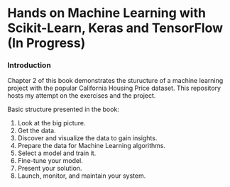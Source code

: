 # Hands on Machine Learning with Scikit-Learn, Keras and TensorFlow (In Progress)
### Introduction
Chapter 2 of this book demonstrates the sturucture of a machine learning project with the popular California Housing Price dataset. This repository hosts my attempt on the exercises and the project.

Basic structure presented in the book:
1. Look at the big picture.
2. Get the data.
3. Discover and visualize the data to gain insights.
4. Prepare the data for Machine Learning algorithms.
5. Select a model and train it.
6. Fine-tune your model.
7. Present your solution.
8. Launch, monitor, and maintain your system.
